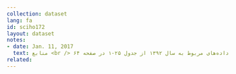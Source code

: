 ```yaml
---
collection: dataset
lang: fa
id: sciho172
layout: dataset
notes: 
- date: Jan. 11, 2017
  text: منابع <br /> داده‌های مربوط به سال ۱۳۹۲ از جدول ۲۵-۱ در صفحه ۶۴، <a href='http&#58;//www.amar.org.ir/Portals/0/Files/fulltext/1392/n_ahdkhsh_92.pdf'> نتایج آمارگیری از هزینه و درآمد خانوار‌های شهری سال ۱۳۹۲ </a> استخراج شده است. <br /> داده‌های مربوط به سال ۱۳۹۱ از جدول ۲۵-۱ در صفحه ۶۴، <a href='http&#58;//www.amar.org.ir/Portals/0/Files/fulltext/1391/n_hdsh_91.pdf'> نتایج آمارگیری از هزینه و درآمد خانوار‌های شهری سال ۱۳۹۱ </a> استخراج شده است.   <br /> داده‌های مربوط به سال ۱۳۹۰ از جدول ۲۵-۱ در صفحه ۶۲، <a href='http&#58;//www.amar.org.ir/Portals/0/Files/fulltext/1390/n_hdsh_90.pdf'> نتایج آمارگیری از هزینه و درآمد خانوار‌های شهری سال ۱۳۹۰ </a> استخراج شده است. <br /> داده‌های مربوط به سال ۱۳۸۹ از جدول ۲۵-۱ در صفحه ۶۶، <a href='http&#58;//www.amar.org.ir/Portals/0/Files/abstract/1389/n_h_sh89.pdf'> نتایج آمارگیری از هزینه و درآمد خانوار‌های شهری سال ۱۳۸۹ </a> استخراج شده است.  <br /> داده‌های مربوط به سال ۱۳۸۸ از جدول ۲۵-۱ در صفحه ۶۶، <a href='http&#58;//www.amar.org.ir/Portals/0/Files/abstract/1388/n_h_sh88.pdf'> نتایج آمارگیری از هزینه و درآمد خانوار‌های شهری سال ۱۳۸۸ </a> استخراج شده است.
related:
---
```

